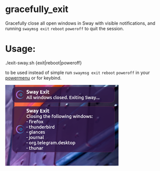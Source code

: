 # gracefully_exit

Gracefully close all open windows in Sway
with visible notifications, and running `swaymsg exit` `reboot` `poweroff` to quit the session.

# Usage: 
./exit-sway.sh {exit|reboot|poweroff}


to be used instead of simple run `swaymsg exit` `reboot` `poweroff` in your [powermenu](https://github.com/killajoe/sway_tools/tree/main/powermenu) or for keybind.

![gracefull_exit notifications](https://raw.githubusercontent.com/killajoe/sway_tools/refs/heads/main/gracefully_exit/graceful_exit.png)
